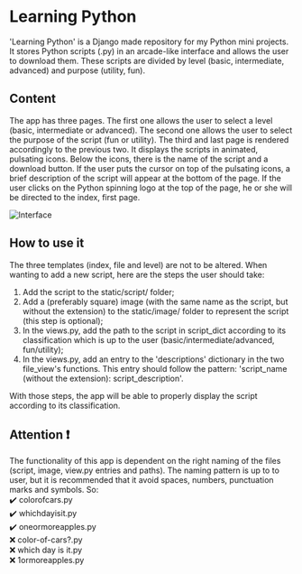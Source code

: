 # Learning Python
'Learning Python' is a Django made repository for my Python mini projects. It stores Python scripts (.py) in an arcade-like interface and allows the user to download them. These scripts are divided by level (basic, intermediate, advanced) and purpose (utility, fun).  

## Content
The app has three pages. The first one allows the user to select a level (basic, intermediate or advanced). The second one allows the user to select the purpose of the script (fun or utility). The third and last page is rendered accordingly to the previous two. It displays the scripts in animated, pulsating icons. Below the icons, there is the name of the script and a download button. If the user puts the cursor on top of the pulsating icons, a brief description of the script will appear at the bottom of the page. If the user clicks on the Python spinning logo at the top of the page, he or she will be directed to the index, first page. 

![Interface](learningpython.gif)

## How to use it
The three templates (index, file and level) are not to be altered. When wanting to add a new script, here are the steps the user should take:

1. Add the script to the static/script/ folder;
2. Add a (preferably square) image (with the same name as the script, but without the extension) to the static/image/ folder to represent the script (this step is optional);
3. In the views.py, add the path to the script in script_dict according to its classification which is up to the user (basic/intermediate/advanced, fun/utility);
4. In the views.py, add an entry to the 'descriptions' dictionary in the two file_view's functions. This entry should follow the pattern: 'script_name (without the extension): script_description'.

With those steps, the app will be able to properly display the script according to its classification.

## Attention ❗
The functionality of this app is dependent on the right naming of the files (script, image, view.py entries and paths). The naming pattern is up to to user, but it is recommended that it avoid spaces, numbers, punctuation marks and symbols. So: <br>
✔️ colorofcars.py <br>
✔️ whichdayisit.py <br>
✔️ oneormoreapples.py <br>
❌ color-of-cars?.py <br>
❌ which day is it.py <br>
❌ 1ormoreapples.py <br>



